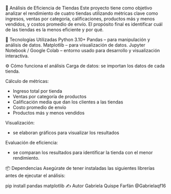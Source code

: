 🛒 Análisis de Eficiencia de Tiendas
Este proyecto tiene como objetivo analizar el rendimiento de cuatro tiendas utilizando métricas clave como ingresos, ventas por categoría, calificaciones, productos más y menos vendidos, y costos promedio de envío. El propósito final es identificar cuál de las tiendas es la menos eficiente y por qué.

🚀 Tecnologías Utilizadas
Python 3.10+
Pandas – para manipulación y análisis de datos.
Matplotlib – para visualización de datos.
Jupyter Notebook / Google Colab – entorno usado para desarrollo y visualización interactiva.

⚙️ Cómo funciona el análisis Carga de datos: se importan los datos de cada tienda.

Cálculo de métricas:

- Ingreso total por tienda
- Ventas por categoría de productos
- Calificación media que dan los clientes a las tiendas
- Costo promedio de envío
- Productos más y menos vendidos

Visualización: 
- se elaboran gráficos para visualizar los resultados

Evaluación de eficiencia: 
- se comparan los resultados para identificar la tienda con el menor rendimiento.

📦 Dependencias
Asegúrate de tener instaladas las siguientes librerías antes de ejecutar el análisis:

pip install pandas matplotlib
✍️ Autor
Gabriela Quispe Farfán @Gabrielaqf16
